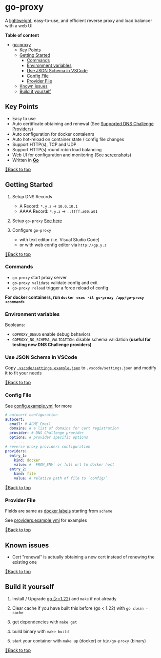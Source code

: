 # go-proxy

A [lightweight](docs/benchmark_result.md), easy-to-use, and efficient reverse proxy and load balancer with a web UI.

**Table of content**

<!-- TOC -->

- [go-proxy](#go-proxy)
  - [Key Points](#key-points)
  - [Getting Started](#getting-started)
    - [Commands](#commands)
    - [Environment variables](#environment-variables)
    - [Use JSON Schema in VSCode](#use-json-schema-in-vscode)
    - [Config File](#config-file)
    - [Provider File](#provider-file)
  - [Known issues](#known-issues)
  - [Build it yourself](#build-it-yourself)
<!-- /TOC -->

## Key Points

- Easy to use
- Auto certificate obtaining and renewal (See [Supported DNS Challenge Providers](docs/dns_providers.md))
- Auto configuration for docker contaienrs
- Auto hot-reload on container state / config file changes
- Support HTTP(s), TCP and UDP
- Support HTTP(s) round robin load balancing
- Web UI for configuration and monitoring (See [screenshots](screeenshots))
- Written in **[Go](https://go.dev)**

[🔼Back to top](#table-of-content)

## Getting Started

1. Setup DNS Records

   - A Record: `*.y.z` -> `10.0.10.1`
   - AAAA Record: `*.y.z` -> `::ffff:a00:a01`

2. Setup `go-proxy` [See here](docs/docker.md)

3. Configure `go-proxy`
   - with text editor (i.e. Visual Studio Code)
   - or with web config editor via `http://gp.y.z`

[🔼Back to top](#table-of-content)

### Commands

- `go-proxy` start proxy server
- `go-proxy validate` validate config and exit
- `go-proxy reload` trigger a force reload of config

**For docker containers, run `docker exec -it go-proxy /app/go-proxy <command>`**

### Environment variables

Booleans:

- `GOPROXY_DEBUG` enable debug behaviors
- `GOPROXY_NO_SCHEMA_VALIDATION`: disable schema validation **(useful for testing new DNS Challenge providers)**

### Use JSON Schema in VSCode

Copy [`.vscode/settings.example.json`](.vscode/settings.example.json) to `.vscode/settings.json` and modify it to fit your needs

[🔼Back to top](#table-of-content)

### Config File

See [config.example.yml](config.example.yml) for more

```yaml
# autocert configuration
autocert:
  email: # ACME Email
  domains: # a list of domains for cert registration
  provider: # DNS Challenge provider
  options: # provider specific options
    - ...
# reverse proxy providers configuration
providers:
  entry_1:
    kind: docker
    value: # `FROM_ENV` or full url to docker host
  entry_2:
    kind: file
    value: # relative path of file to `config/`
```

[🔼Back to top](#table-of-content)

### Provider File

Fields are same as [docker labels](docs/docker.md#labels) starting from `scheme`

See [providers.example.yml](providers.example.yml) for examples

[🔼Back to top](#table-of-content)

## Known issues

- Cert "renewal" is actually obtaining a new cert instead of renewing the existing one

[🔼Back to top](#table-of-content)

## Build it yourself

1. Install / Upgrade [go (>=1.22)](https://go.dev/doc/install) and `make` if not already

2. Clear cache if you have built this before (go < 1.22) with `go clean -cache`

3. get dependencies with `make get`

4. build binary with `make build`

5. start your container with `make up` (docker) or `bin/go-proxy` (binary)

[🔼Back to top](#table-of-content)
